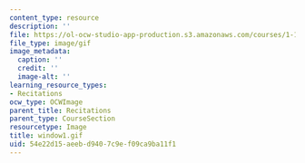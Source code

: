 ```yaml
---
content_type: resource
description: ''
file: https://ol-ocw-studio-app-production.s3.amazonaws.com/courses/1-124j-foundations-of-software-engineering-fall-2000/54e22d15aeebd9407c9ef09ca9ba11f1_window1.gif
file_type: image/gif
image_metadata:
  caption: ''
  credit: ''
  image-alt: ''
learning_resource_types:
- Recitations
ocw_type: OCWImage
parent_title: Recitations
parent_type: CourseSection
resourcetype: Image
title: window1.gif
uid: 54e22d15-aeeb-d940-7c9e-f09ca9ba11f1
---
```

